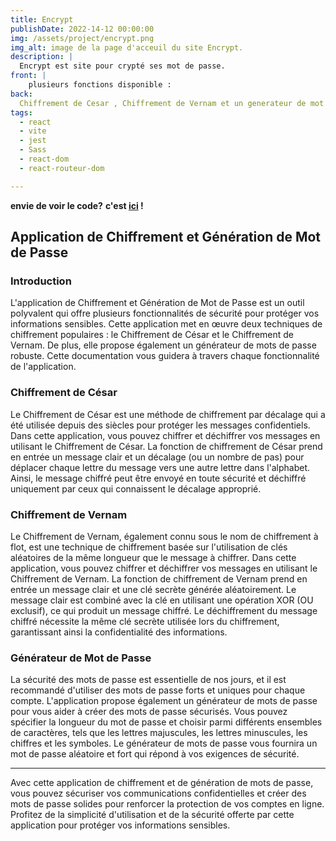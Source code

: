 ```yaml
---
title: Encrypt
publishDate: 2022-14-12 00:00:00
img: /assets/project/encrypt.png
img_alt: image de la page d'acceuil du site Encrypt.
description: |
  Encrypt est site pour crypté ses mot de passe.
front: |
    plusieurs fonctions disponible :
back:  
  Chiffrement de Cesar , Chiffrement de Vernam et un generateur de mot de passe 
tags:
  - react
  - vite
  - jest
  - Sass
  - react-dom
  - react-routeur-dom

---
```

**envie de voir le code?** **c'est [ici](https://github.com/Tony-Poomipartes/encrypt) !**

## Application de Chiffrement et Génération de Mot de Passe

### Introduction

L'application de Chiffrement et Génération de Mot de Passe est un outil polyvalent qui offre plusieurs fonctionnalités de sécurité pour protéger vos informations sensibles. Cette application met en œuvre deux techniques de chiffrement populaires : le Chiffrement de César et le Chiffrement de Vernam. De plus, elle propose également un générateur de mots de passe robuste. Cette documentation vous guidera à travers chaque fonctionnalité de l'application.

### Chiffrement de César

Le Chiffrement de César est une méthode de chiffrement par décalage qui a été utilisée depuis des siècles pour protéger les messages confidentiels. Dans cette application, vous pouvez chiffrer et déchiffrer vos messages en utilisant le Chiffrement de César. La fonction de chiffrement de César prend en entrée un message clair et un décalage (ou un nombre de pas) pour déplacer chaque lettre du message vers une autre lettre dans l'alphabet. Ainsi, le message chiffré peut être envoyé en toute sécurité et déchiffré uniquement par ceux qui connaissent le décalage approprié.

### Chiffrement de Vernam

Le Chiffrement de Vernam, également connu sous le nom de chiffrement à flot, est une technique de chiffrement basée sur l'utilisation de clés aléatoires de la même longueur que le message à chiffrer. Dans cette application, vous pouvez chiffrer et déchiffrer vos messages en utilisant le Chiffrement de Vernam. La fonction de chiffrement de Vernam prend en entrée un message clair et une clé secrète générée aléatoirement. Le message clair est combiné avec la clé en utilisant une opération XOR (OU exclusif), ce qui produit un message chiffré. Le déchiffrement du message chiffré nécessite la même clé secrète utilisée lors du chiffrement, garantissant ainsi la confidentialité des informations.

### Générateur de Mot de Passe

La sécurité des mots de passe est essentielle de nos jours, et il est recommandé d'utiliser des mots de passe forts et uniques pour chaque compte. L'application propose également un générateur de mots de passe pour vous aider à créer des mots de passe sécurisés. Vous pouvez spécifier la longueur du mot de passe et choisir parmi différents ensembles de caractères, tels que les lettres majuscules, les lettres minuscules, les chiffres et les symboles. Le générateur de mots de passe vous fournira un mot de passe aléatoire et fort qui répond à vos exigences de sécurité.

---

Avec cette application de chiffrement et de génération de mots de passe, vous pouvez sécuriser vos communications confidentielles et créer des mots de passe solides pour renforcer la protection de vos comptes en ligne. Profitez de la simplicité d'utilisation et de la sécurité offerte par cette application pour protéger vos informations sensibles.
